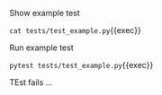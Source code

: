 Show example test

`cat tests/test_example.py`{{exec}}

Run example test

`pytest tests/test_example.py`{{exec}}

TEst fails ...
